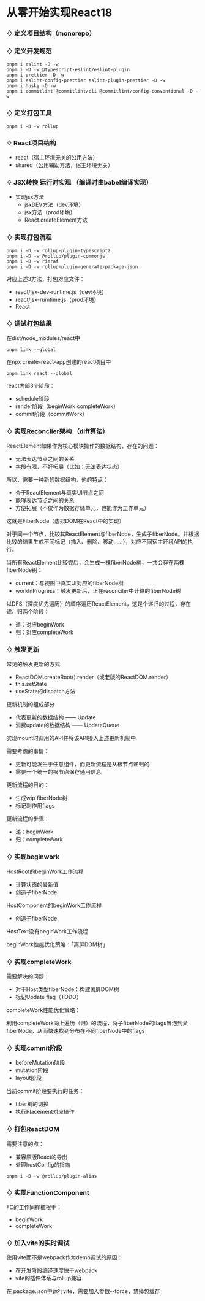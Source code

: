 # 从零开始实现React18

### ♢ 定义项目结构（monorepo）

###  ♢ 定义开发规范
```
pnpm i eslint -D -w
pnpm i -D -w @typescript-eslint/eslint-plugin 
pnpm i prettier -D -w
pnpm i eslint-config-prettier eslint-plugin-prettier -D -w
pnpm i husky -D -w
pnpm i commitlint @commitlint/cli @commitlint/config-conventional -D -w
```
###  ♢ 定义打包工具
```
pnpm i -D -w rollup
```
###  ♢ React项目结构
- react（宿主环境无关的公用方法）
- shared（公用辅助方法，宿主环境无关）

###  ♢ JSX转换 运行时实现 （编译时由babel编译实现）
- 实现jsx方法
  - jsxDEV方法（dev环境）
  - jsx方法（prod环境）
  - React.createElement方法

###  ♢ 实现打包流程
```
pnpm i -D -w rollup-plugin-typescript2
pnpm i -D -w @rollup/plugin-commonjs
pnpm i -D -w rimraf
pnpm i -D -w rollup-plugin-generate-package-json
```
对应上述3方法，打包对应文件：
- react/jsx-dev-runtime.js（dev环境）
- react/jsx-rumtime.js（prod环境）
- React

###  ♢ 调试打包结果

在dist/node_modules/react中
```
pnpm link --global
```
在npx create-react-app创建的react项目中
```
pnpm link react --global
```

react内部3个阶段：

- schedule阶段
- render阶段（beginWork completeWork）
- commit阶段（commitWork）

###  ♢ 实现Reconciler架构 （diff算法）

ReactElement如果作为核心模块操作的数据结构，存在的问题：
- 无法表达节点之间的关系
- 字段有限，不好拓展（比如：无法表达状态）

所以，需要一种新的数据结构，他的特点：
- 介于ReactElement与真实UI节点之间
- 能够表达节点之间的关系
- 方便拓展（不仅作为数据存储单元，也能作为工作单元）

这就是FiberNode（虚拟DOM在React中的实现）

对于同一个节点，比较其ReactElement与fiberNode，生成子fiberNode。并根据比较的结果生成不同标记（插入、删除、移动......），对应不同宿主环境API的执行。

当所有ReactElement比较完后，会生成一棵fiberNode树，一共会存在两棵fiberNode树：
- current：与视图中真实UI对应的fiberNode树
- workInProgress：触发更新后，正在reconciler中计算的fiberNode树

以DFS（深度优先遍历）的顺序遍历ReactElement，这是个递归的过程，存在递、归两个阶段：
- 递：对应beginWork
- 归：对应completeWork

###  ♢ 触发更新

常见的触发更新的方式
- ReactDOM.createRoot().render（或老版的ReactDOM.render）
- this.setState
- useState的dispatch方法
 
更新机制的组成部分
- 代表更新的数据结构 —— Update
- 消费update的数据结构 —— UpdateQueue

实现mount时调用的API并将该API接入上述更新机制中

需要考虑的事情：
- 更新可能发生于任意组件，而更新流程是从根节点递归的
- 需要一个统一的根节点保存通用信息

更新流程的目的：

- 生成wip fiberNode树
- 标记副作用flags

更新流程的步骤：

- 递：beginWork
- 归：completeWork
###  ♢ 实现beginwork
HostRoot的beginWork工作流程
- 计算状态的最新值
- 创造子fiberNode

HostComponent的beginWork工作流程
- 创造子fiberNode

HostText没有beginWork工作流程

beginWork性能优化策略：「离屏DOM树」
###  ♢ 实现completeWork
需要解决的问题：
- 对于Host类型fiberNode：构建离屏DOM树
- 标记Update flag（TODO）

completeWork性能优化策略：

利用completeWork向上遍历（归）的流程，将子fiberNode的flags冒泡到父fiberNode，从而快速找到分布在不同fiberNode中的flags

###  ♢ 实现commit阶段
- beforeMutation阶段
- mutation阶段
- layout阶段
  
当前commit阶段要执行的任务：
- fiber树的切换
- 执行Placement对应操作
  
###  ♢ 打包ReactDOM
需要注意的点：

- 兼容原版React的导出
- 处理hostConfig的指向
```
pnpm i -D -w @rollup/plugin-alias
```

###  ♢ 实现FunctionComponent
FC的工作同样植根于：

- beginWork
- completeWork


###  ♢ 加入vite的实时调试
使用vite而不是webpack作为demo调试的原因：

- 在开发阶段编译速度快于webpack
- vite的插件体系与rollup兼容

在 package.json中运行vite，需要加入参数--force，禁掉包缓存
